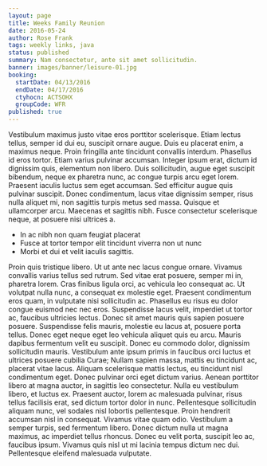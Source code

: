 ```yaml
---
layout: page
title: Weeks Family Reunion
date: 2016-05-24
author: Rose Frank
tags: weekly links, java
status: published
summary: Nam consectetur, ante sit amet sollicitudin.
banner: images/banner/leisure-01.jpg
booking:
  startDate: 04/13/2016
  endDate: 04/17/2016
  ctyhocn: ACTSOHX
  groupCode: WFR
published: true
---
```

Vestibulum maximus justo vitae eros porttitor scelerisque. Etiam lectus tellus, semper id dui eu, suscipit ornare augue. Duis eu placerat enim, a maximus neque. Proin fringilla ante tincidunt convallis interdum. Phasellus id eros tortor. Etiam varius pulvinar accumsan. Integer ipsum erat, dictum id dignissim quis, elementum non libero. Duis sollicitudin, augue eget suscipit bibendum, neque ex pharetra nunc, ac congue turpis arcu eget lorem. Praesent iaculis luctus sem eget accumsan. Sed efficitur augue quis pulvinar suscipit. Donec condimentum, lacus vitae dignissim semper, risus nulla aliquet mi, non sagittis turpis metus sed massa. Quisque et ullamcorper arcu. Maecenas et sagittis nibh. Fusce consectetur scelerisque neque, at posuere nisi ultrices a.

* In ac nibh non quam feugiat placerat
* Fusce at tortor tempor elit tincidunt viverra non ut nunc
* Morbi et dui et velit iaculis sagittis.

Proin quis tristique libero. Ut ut ante nec lacus congue ornare. Vivamus convallis varius tellus sed rutrum. Sed vitae erat posuere, semper mi in, pharetra lorem. Cras finibus ligula orci, ac vehicula leo consequat ac. Ut volutpat nulla nunc, a consequat ex molestie eget. Praesent condimentum eros quam, in vulputate nisi sollicitudin ac. Phasellus eu risus eu dolor congue euismod nec nec eros. Suspendisse lacus velit, imperdiet ut tortor ac, faucibus ultricies lectus. Donec sit amet mauris quis sapien posuere posuere. Suspendisse felis mauris, molestie eu lacus at, posuere porta tellus. Donec eget neque eget leo vehicula aliquet quis eu arcu. Mauris dapibus fermentum velit eu suscipit. Donec eu commodo dolor, dignissim sollicitudin mauris. Vestibulum ante ipsum primis in faucibus orci luctus et ultrices posuere cubilia Curae;
Nullam sapien massa, mattis eu tincidunt ac, placerat vitae lacus. Aliquam scelerisque mattis lectus, eu tincidunt nisl condimentum eget. Donec pulvinar orci eget dictum varius. Aenean porttitor libero at magna auctor, in sagittis leo consectetur. Nulla eu vestibulum libero, et luctus ex. Praesent auctor, lorem ac malesuada pulvinar, risus tellus facilisis erat, sed dictum tortor dolor in nunc. Pellentesque sollicitudin aliquam nunc, vel sodales nisl lobortis pellentesque. Proin hendrerit accumsan nisl in consequat. Vivamus vitae quam odio. Vestibulum a semper turpis, sed fermentum libero. Donec dictum nulla ut magna maximus, ac imperdiet tellus rhoncus. Donec eu velit porta, suscipit leo ac, faucibus ipsum. Vivamus quis nisl ut mi lacinia tempus dictum nec dui. Pellentesque eleifend malesuada vulputate.
